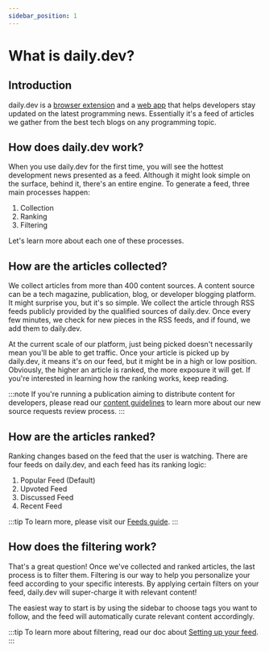 ```yaml
---
sidebar_position: 1
---
```


# What is daily.dev?​​​​

## Introduction

daily.dev is a [browser extension](https://r.daily.dev/get?_ga=2.261969610.699932471.1636269766-1760427973.1590047745) and a [web app](https://app.daily.dev/) that helps developers stay updated on the latest programming news. Essentially it's a feed of articles we gather from the best tech blogs on any programming topic.

## How does daily.dev work?

When you use daily.dev for the first time, you will see the hottest development news presented as a feed. Although it might look simple on the surface, behind it, there's an entire engine. To generate a feed, three main processes happen:

1. Collection
2. Ranking
3. Filtering

Let's learn more about each one of these processes.

## How are the articles collected?

We collect articles from more than 400 content sources. A content source can be a tech magazine, publication, blog, or developer blogging platform. It might surprise you, but it's so simple. We collect the article through RSS feeds publicly provided by the qualified sources of daily.dev. Once every few minutes, we check for new pieces in the RSS feeds, and if found, we add them to daily.dev.

At the current scale of our platform, just being picked doesn't necessarily mean you'll be able to get traffic. Once your article is picked up by daily.dev, it means it's on our feed, but it might be in a high or low position. Obviously, the higher an article is ranked, the more exposure it will get. If you're interested in learning how the ranking works, keep reading.

:::note
If you're running a publication aiming to distribute content for developers, please read our [content guidelines](../for-content-creators/content-guidelines.md) to learn more about our new source requests review process.
:::

## How are the articles ranked?

Ranking changes based on the feed that the user is watching. There are four feeds on daily.dev, and each feed has its ranking logic:

1. Popular Feed (Default)
2. Upvoted Feed
3. Discussed Feed
4. Recent Feed

:::tip
To learn more, please visit our [Feeds guide](../key-features/feeds.md).
:::

## How does the filtering work?

That's a great question! Once we've collected and ranked articles, the last process is to filter them. Filtering is our way to help you personalize your feed according to your specific interests. By applying certain filters on your feed, daily.dev will super-charge it with relevant content! 

The easiest way to start is by using the sidebar to choose tags you want to follow, and the feed will automatically curate relevant content accordingly.

:::tip
To learn more about filtering, read our doc about [Setting up your feed](/docs/setting-up-your-feed/filtering-content-feed).
:::


